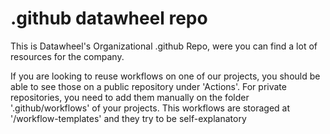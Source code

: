 # .github datawheel repo

This is Datawheel's Organizational .github Repo, were you can find a lot of resources for the company.

If you are looking to reuse workflows on one of our projects, you should be able to see those on a public repository under 'Actions'. For private repositories, you need to add them manually on the folder '.github/workflows' of your projects. This workflows are storaged at '/workflow-templates' and they try to be self-explanatory
